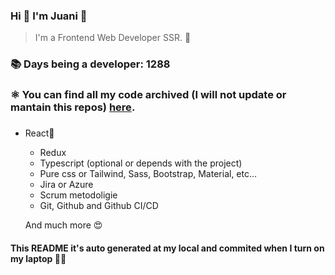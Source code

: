 ### Hi 👋 I&#39;m Juani 🦁

> I&#39;m a Frontend Web Developer SSR. 🍻

### 📚 Days being a developer: 1288

### ⚛️ You can find all my code archived (I will not update or mantain this repos) [here](https:&#x2F;&#x2F;github.com&#x2F;JuanGidoni&#x2F;archive).

### 

- React🍻
    - Redux
    - Typescript (optional or depends with the project)
    - Pure css or Tailwind, Sass, Bootstrap, Material, etc...
    - Jira or Azure
    - Scrum metodoligie
    - Git, Github and Github CI&#x2F;CD
    
    And much more 😍

#### This README it&#39;s auto generated at my local and commited when I turn on my laptop 🚀😍
